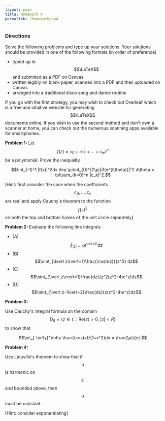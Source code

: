 ```yaml
---
layout: page
title: Homework 4
permalink: /homework/hw4
---
```


### Directions
Solve the following problems and type up your solutions.  Your solutions should be provided in one of the following formats (in order of preference)
* typed up in $$\LaTeX$$ and submitted as a PDF on Canvas
* written legibly on blank paper, scanned into a PDF and then uploaded on Canvas
* arranged into a traditional disco song and dance routine

If you go with the first strategy, you may wish to check out Overleaf which is a free and intuitive website for generating $$\LaTeX$$ documents online.
If you wish to use the second method and don't own a scanner at home, you can check out the numerous scanning apps available for smartphones.


**Problem 1:**
Let $$f(z) = c_0 + c_1z + \dots + c_nz^n$$ be a polynomial.
Prove the inequality

$$\int_{-1}^1 |f(x)|^2dx \leq \pi\int_{0}^{2\pi}|f(e^{i\theta})|^2 d\theta = \pi\sum_{k=0}^n |c_k|^2.$$

[Hint: first consider the case when the coefficients $$c_0,\dots,c_n$$ are real and apply Cauchy's theorem to the function $$f(z)^2$$ on both the top and bottom halves of the unit circle separately]

**Problem 2:**
Evaluate the following line integrals

* (A) $$\oint_{\lvert z\rvert=4}e^{\cos(z)}dz$$
* (B) $$\oint_{\lvert z\rvert=1}\frac{\cosh(z)}{z^3} dz$$
* (C) $$\oint_{\lvert z\rvert=1}\frac{dz}{z^2(z^2-4)e^z}dz$$
* (D) $$\oint_{\lvert z-1\vert=2}\frac{dz}{z(z^2-4)e^z}dz$$

**Problem 3:**

Use Cauchy's integral formula on the domain $$D_R = \{z\in\mathbb C: \text{Re}(z)>0,\ \lvert z \rvert< R\}$$ to show that

$$\int_{-\infty}^\infty \frac{\cos(x)}{1+x^2}dx = \frac{\pi}{e}.$$

**Problem 4:**

Use Liouville's theorem to show that if $$u$$ is harmonic on $$\mathbb C$$ and bounded above, then $$u$$ must be constant.

[Hint: consider exponentiating]


